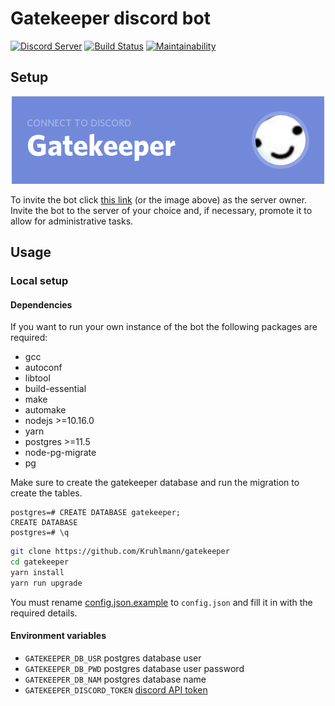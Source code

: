 # Gatekeeper discord bot

[![Discord Server](https://img.shields.io/discord/572880907682447380%20.svg?logo=discord&style=for-the-badge)](https://discord.gg/https://discord.gg/Y5eA3dW)
[![Build Status](https://img.shields.io/github/workflow/status/kruhlmann/gatekeeper/node?style=for-the-badge)](https://github.com/Kruhlmann/gatekeeper/actions)
[![Maintainability](https://img.shields.io/codeclimate/maintainability/Kruhlmann/gatekeeper.svg?style=for-the-badge)](https://codeclimate.com/github/Kruhlmann/gatekeeper/maintainability)

## Setup

<p align="center">
  <a href="https://discordapp.com/oauth2/authorize?client_id=660177114846199808&scope=bot&permissions=268435456">
    <img src="doc/connect.png" />
  </a>
</p>

To invite the bot click [this link](https://discordapp.com/oauth2/authorize?client_id=660177114846199808&scope=bot&permissions=268435456) (or the image above) as the server owner. Invite the bot to the server of your choice and, if necessary, promote it to allow for administrative tasks.

## Usage

### Local setup

#### Dependencies

If you want to run your own instance of the bot the following packages are required:

* gcc
* autoconf
* libtool
* build-essential
* make
* automake
* nodejs >=10.16.0
* yarn
* postgres >=11.5
* node-pg-migrate
* pg

Make sure to create the gatekeeper database and run the migration to create the tables.

```
postgres=# CREATE DATABASE gatekeeper;
CREATE DATABASE
postgres=# \q
```


```bash
git clone https://github.com/Kruhlmann/gatekeeper
cd gatekeeper
yarn install
yarn run upgrade
```

You must rename [config.json.example](config.json.example) to `config.json` and fill it in with the required details.

#### Environment variables

* `GATEKEEPER_DB_USR` postgres database user
* `GATEKEEPER_DB_PWD` postgres database user password
* `GATEKEEPER_DB_NAM` postgres database name
* `GATEKEEPER_DISCORD_TOKEN` [discord API token](https://github.com/reactiflux/discord-irc/wiki/Creating-a-discord-bot-&-getting-a-token)
